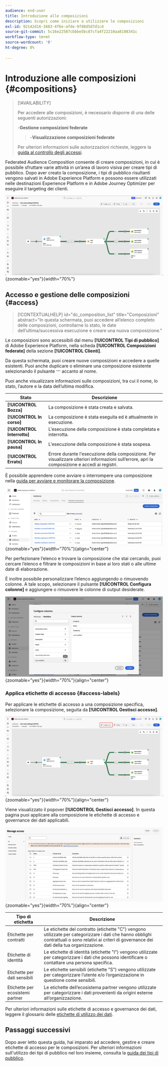 ```yaml
---
audience: end-user
title: Introduzione alle composizioni
description: Scopri come iniziare a utilizzare le composizioni
exl-id: 92142d16-3483-4f6e-afde-9f88d5d7d1c4
source-git-commit: 5c16e22587cbbbe5bc87cfa4f22210aa8108341c
workflow-type: tm+mt
source-wordcount: '0'
ht-degree: 0%

---
```


# Introduzione alle composizioni {#compositions}

>[!AVAILABILITY]
>
>Per accedere alle composizioni, è necessario disporre di una delle seguenti autorizzazioni:
>
>-**Gestione composizioni federate**
>>-**Visualizzazione composizioni federate**
>
>Per ulteriori informazioni sulle autorizzazioni richieste, leggere la [guida al controllo degli accessi](/help/governance-privacy-security/access-control.md).

Federated Audience Composition consente di creare composizioni, in cui è possibile sfruttare varie attività in un’area di lavoro visiva per creare tipi di pubblico. Dopo aver creato la composizione, i tipi di pubblico risultanti vengono salvati in Adobe Experience Platform e possono essere utilizzati nelle destinazioni Experience Platform e in Adobe Journey Optimizer per eseguire il targeting dei clienti.

![Un flusso di lavoro di composizione di esempio viene visualizzato in Federated Audience Composition.](assets/gs-compositions/composition-example.png){zoomable="yes"}{width="70%"}

## Accesso e gestione delle composizioni {#access}

>[!CONTEXTUALHELP]
>id="dc_composition_list"
>title="Composizioni"
>abstract="In questa schermata, puoi accedere all’elenco completo delle composizioni, controllarne lo stato, le date dell’ultima/successiva esecuzione e creare una nuova composizione."

Le composizioni sono accessibili dal menu **[!UICONTROL Tipi di pubblico]** di Adobe Experience Platform, nella scheda **[!UICONTROL Composizioni federate]** della sezione **[!UICONTROL Clienti]**.

Da questa schermata, puoi creare nuove composizioni e accedere a quelle esistenti. Puoi anche duplicare o eliminare una composizione esistente selezionando il pulsante ![puntini di sospensione](/help/assets/icons/more.png) accanto al nome.

Puoi anche visualizzare informazioni sulle composizioni, tra cui il nome, lo stato, l’autore e la data dell’ultima modifica.

| Stato | Descrizione |
| ------ | ----------- |
| **[!UICONTROL Bozza]** | La composizione è stata creata e salvata. |
| **[!UICONTROL In corso]** | La composizione è stata eseguita ed è attualmente in esecuzione. |
| **[!UICONTROL Interrotto]** | L&#39;esecuzione della composizione è stata completata e interrotta. |
| **[!UICONTROL In pausa]** | L&#39;esecuzione della composizione è stata sospesa. |
| **[!UICONTROL Errato]** | Errore durante l&#39;esecuzione della composizione. Per visualizzare ulteriori informazioni sull’errore, apri la composizione e accedi ai registri. |

È possibile apprendere come avviare o interrompere una composizione nella [guida per avviare e monitorare la composizione](./start-monitor-composition.md).

![Viene visualizzato un elenco delle composizioni disponibili.](assets/gs-compositions/compositions-list.png){zoomable="yes"}{width="70%"}{align="center"}

Per perfezionare l’elenco e trovare la composizione che stai cercando, puoi cercare l’elenco e filtrare le composizioni in base ai loro stati o alle ultime date di elaborazione.

È inoltre possibile personalizzare l’elenco aggiungendo o rimuovendo colonne. A tale scopo, selezionare il pulsante **[!UICONTROL Configura colonne]** e aggiungere o rimuovere le colonne di output desiderate.

![Viene visualizzato un elenco delle colonne disponibili che è possibile aggiungere alla pagina di esplorazione delle composizioni.](assets/gs-compositions/compositions-columns.png){zoomable="yes"}{width="70%"}{align="center"}

### Applica etichette di accesso {#access-labels}

Per applicare le etichette di accesso a una composizione specifica, selezionare la composizione, seguita da **[!UICONTROL Gestisci accesso]**.

![Il pulsante &quot;Gestisci accesso&quot; è evidenziato nell&#39;area di lavoro della composizione.](assets/gs-compositions/select-manage-access.png){zoomable="yes"}{width="70%"}{align="center"}

Viene visualizzato il popover **[!UICONTROL Gestisci accesso]**. In questa pagina puoi applicare alla composizione le etichette di accesso e governance dei dati applicabili.

![Viene visualizzato il popover Gestisci accesso. Viene visualizzato un elenco di tutte le etichette disponibili che è possibile applicare alla composizione.](assets/gs-compositions/manage-access.png){zoomable="yes"}{width="70%"}{align="center"}

| Tipo di etichetta | Descrizione |
| ---------- | ----------- |
| Etichette per contratti | Le etichette del contratto (etichette &quot;C&quot;) vengono utilizzate per categorizzare i dati che hanno obblighi contrattuali o sono relativi ai criteri di governance dei dati della tua organizzazione. |
| Etichette di identità | Le etichette di identità (etichette &quot;I&quot;) vengono utilizzate per categorizzare i dati che possono identificare o contattare una persona specifica. |
| Etichette per dati sensibili | Le etichette sensibili (etichette &quot;S&quot;) vengono utilizzate per categorizzare l’utente e/o l’organizzazione in questione come sensibili. |
| Etichette per ecosistemi partner | Le etichette dell’ecosistema partner vengono utilizzate per categorizzare i dati provenienti da origini esterne all’organizzazione. |

Per ulteriori informazioni sulle etichette di accesso e governance dei dati, leggere il glossario delle [etichette di utilizzo dei dati](https://experienceleague.adobe.com/en/docs/experience-platform/data-governance/labels/reference).

## Passaggi successivi

Dopo aver letto questa guida, hai imparato ad accedere, gestire e creare etichette di accesso per le composizioni. Per ulteriori informazioni sull&#39;utilizzo dei tipi di pubblico nel loro insieme, consulta la [guida dei tipi di pubblico](../start/audiences.md).

